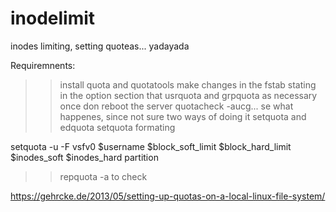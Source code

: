 # inodelimit
inodes limiting, setting quoteas... yadayada

Requiremnents:
>>install quota and quotatools
>>make changes in the fstab stating in the option section that usrquota and grpquota as necessary
>>once don reboot the server
>>quotacheck -aucg... se what happenes, since not sure
>>two ways of doing it setquota and edquota
>> setquota formating

setquota -u -F vsfv0 $username $block_soft_limit $block_hard_limit $inodes_soft $inodes_hard partition

>>repquota -a to check 


https://gehrcke.de/2013/05/setting-up-quotas-on-a-local-linux-file-system/
